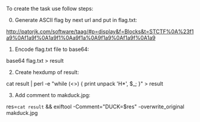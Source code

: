    To create the task use follow steps:

0. Generate ASCII flag by next url and put in flag.txt:

  http://patorjk.com/software/taag/#p=display&f=Blocks&t=STCTF%0A%23f1a9%0Af1a9f%0A1a9f1%0Aa9f1a%0A9f1a9%0Af1a9f%0A1a9

1. Encode flag.txt file to base64:

  base64 flag.txt > result

2. Create hexdump of result:

  cat result | perl -e "while (<>) { print unpack 'H*', $_; }" > result

3. Add comment to makduck.jpg:

  res=`cat result` && exiftool -Comment="DUCK=$res" -overwrite_original makduck.jpg
